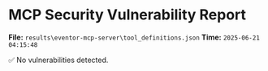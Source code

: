 # MCP Security Vulnerability Report
**File:** `results\eventor-mcp-server\tool_definitions.json`
**Time:** `2025-06-21 04:15:48`

✅ No vulnerabilities detected.